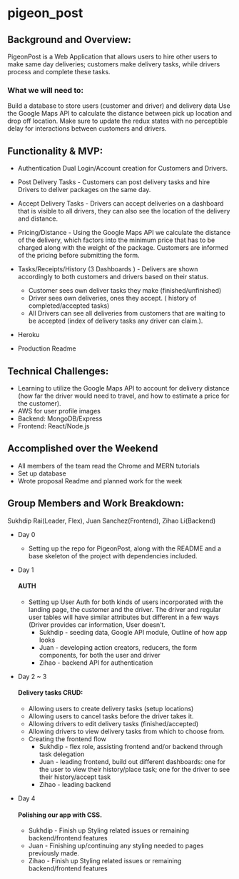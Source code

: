 # pigeon_post

## Background and Overview:
PigeonPost is a Web Application that allows users to hire other users to make same day deliveries; customers make delivery tasks, while drivers process and complete these tasks.

### What we will need to:
Build a database to store users (customer and driver) and delivery data
Use the Google Maps API to calculate the distance between pick up location and drop off location.
Make sure to update the redux states with no perceptible delay for interactions between customers and drivers.

## Functionality & MVP:

* Authentication Dual Login/Account creation for Customers and Drivers.

* Post Delivery Tasks -  Customers can post delivery tasks and hire Drivers to deliver packages on the same day.

* Accept Delivery Tasks  - Drivers can accept deliveries on a dashboard that is visible to all drivers, they can also see the location of the delivery and distance.

* Pricing/Distance - Using the Google Maps API we calculate the distance of the delivery, which factors into the minimum price that has to be charged along with the weight of the package. Customers are informed of the pricing before submitting the form.

* Tasks/Receipts/History (3 Dashboards ) - Delivers are shown accordingly to both customers and drivers based on their status.

  * Customer sees own deliver tasks they make (finished/unfinished)
  * Driver sees own deliveries, ones they accept. ( history of completed/accepted tasks)
  * All Drivers can see all deliveries from customers that are waiting to be accepted (index of delivery tasks any driver can claim.).

* Heroku
* Production Readme



## Technical Challenges:

* Learning to utilize the Google Maps API to account for delivery distance (how far the driver would need to travel, and how to estimate a price for the customer).
* AWS for user profile images
* Backend: MongoDB/Express
* Frontend: React/Node.js


## Accomplished over the Weekend
* All members of the team read the Chrome and MERN tutorials
* Set up database
* Wrote proposal Readme and planned work for the week

## Group Members and Work Breakdown:
Sukhdip Rai(Leader, Flex), Juan Sanchez(Frontend), Zihao Li(Backend)

* Day 0 
  * Setting up the repo for PigeonPost, along with the README and a base skeleton of the project with dependencies included.

* Day 1
  #### AUTH
  * Setting up User Auth for both kinds of users incorporated with the landing page, the customer and the driver. The driver and  regular user tables will have similar attributes but different in a few ways (Driver provides car information, User doesn’t.
    * Sukhdip - seeding data, Google API module, Outline of how app looks
    * Juan - developing action creators, reducers, the form components, for both the user and driver
    * Zihao - backend API for authentication

* Day 2 ~ 3
  #### Delivery tasks CRUD:
  * Allowing users to create delivery tasks (setup locations)
  * Allowing users to cancel tasks before the driver takes it.
  * Allowing drivers to edit delivery tasks (finished/accepted)
  * Allowing drivers to view delivery tasks from which to choose from.
  * Creating the frontend flow
      * Sukhdip - flex role, assisting frontend and/or backend through task delegation
     * Juan - leading frontend, build out different dashboards: one for the user to view their history/place task; one for the driver to see their history/accept task
     * Zihao - leading backend

* Day 4
  #### Polishing our app with CSS.
  * Sukhdip - Finish up Styling related issues or remaining backend/frontend features
  * Juan - Finishing up/continuing any styling needed to pages previously made.
  * Zihao - Finish up Styling related issues or remaining backend/frontend features

